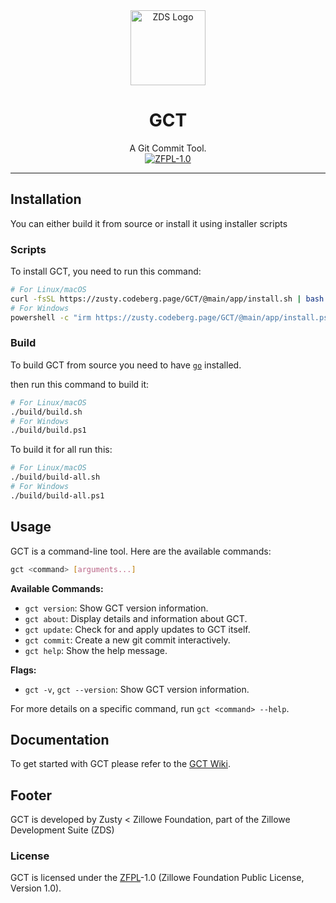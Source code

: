 <div align="center">
    <img width="120" height="120" hspace="10" alt="ZDS Logo" src="https://codeberg.org/Zusty/ZDS/media/branch/main/img/zds.png"/>
    <h1>GCT</h1>
    A Git Commit Tool.
<br/>
<a href="https://codeberg.org/Zillowe/ZFPL">
<img alt="ZFPL-1.0" src="https://codeberg.org/Zillowe/ZFPL/raw/branch/main/badges/1-0/dark.svg"/>
</a>
</div>

<hr/>

## Installation

You can either build it from source or install it using installer scripts

### Scripts

To install GCT, you need to run this command:

```sh
# For Linux/macOS
curl -fsSL https://zusty.codeberg.page/GCT/@main/app/install.sh | bash
# For Windows
powershell -c "irm https://zusty.codeberg.page/GCT/@main/app/install.ps1|iex"
```

### Build

To build GCT from source you need to have [`go`](https://go.dev) installed.

then run this command to build it:

```sh
# For Linux/macOS
./build/build.sh
# For Windows
./build/build.ps1
```

To build it for all run this:

```sh
# For Linux/macOS
./build/build-all.sh
# For Windows
./build/build-all.ps1
```

## Usage

GCT is a command-line tool. Here are the available commands:

```sh
gct <command> [arguments...]
```

**Available Commands:**

* `gct version`: Show GCT version information.
* `gct about`: Display details and information about GCT.
* `gct update`: Check for and apply updates to GCT itself.
* `gct commit`: Create a new git commit interactively.
* `gct help`: Show the help message.

**Flags:**

* `gct -v`, `gct --version`: Show GCT version information.

For more details on a specific command, run `gct <command> --help`.

## Documentation

To get started with GCT please refer to the [GCT Wiki](https://codeberg.org/Zusty/GCT/wiki).

## Footer

GCT is developed by Zusty < Zillowe Foundation, part of the Zillowe Development Suite (ZDS)

### License

GCT is licensed under the [ZFPL](https://codeberg.org/Zillowe/ZFPL)-1.0 (Zillowe Foundation Public License, Version 1.0).
